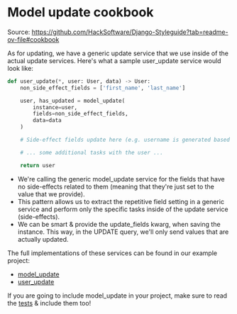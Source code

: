 # Model update cookbook

Source: https://github.com/HackSoftware/Django-Styleguide?tab=readme-ov-file#cookbook

As for updating, we have a generic update service that we use inside of the actual update services. Here's what a sample user_update service would look like:
```python
def user_update(*, user: User, data) -> User:
    non_side_effect_fields = ['first_name', 'last_name']

    user, has_updated = model_update(
        instance=user,
        fields=non_side_effect_fields,
        data=data
    )

    # Side-effect fields update here (e.g. username is generated based on first & last name)

    # ... some additional tasks with the user ...

    return user
```
* We're calling the generic model_update service for the fields that have no side-effects related to them (meaning that they're just set to the value that we provide).
* This pattern allows us to extract the repetitive field setting in a generic service and perform only the specific tasks inside of the update service (side-effects).
* We can be smart & provide the update_fields kwarg, when saving the instance. This way, in the UPDATE query, we'll only send values that are actually updated.

The full implementations of these services can be found in our example project:
* [model_update](https://github.com/HackSoftware/Django-Styleguide-Example/blob/master/styleguide_example/common/services.py)
* [user_update](https://github.com/HackSoftware/Django-Styleguide-Example/blob/master/styleguide_example/users/services.py)

If you are going to include model_update in your project, make sure to read the [tests](https://github.com/HackSoftware/Django-Styleguide-Example/blob/master/styleguide_example/common/tests/services/test_model_update.py) & include them too!

